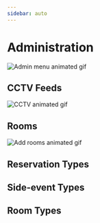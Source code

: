 ```yaml
---
sidebar: auto
---
```


# Administration
![Admin menu animated gif](https://attachments.cbd.int/apps/eunomia/admin-menu-animated.gif)

## CCTV Feeds
![CCTV animated gif](https://attachments.cbd.int/apps/eunomia/admin-feed-animated.gif)

## Rooms
![Add rooms animated gif](https://attachments.cbd.int/apps/eunomia/admin-add-room-animated.gif)

## Reservation Types
## Side-event Types
## Room Types

